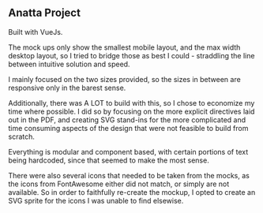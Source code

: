 ## Anatta Project


Built with VueJs.

The mock ups only show the smallest mobile layout, and the max width desktop layout,
so I tried to bridge those as best I could - straddling the line between intuitive solution and speed.

I mainly focused on the two sizes provided, so the sizes in between are responsive only in the barest sense. 

Additionally, there was A LOT to build with this, so I chose to economize my time where possible. I did so by focusing on the 
more explicit directives laid out in the PDF, and creating SVG stand-ins for the more complicated and time consuming aspects of 
the design that were not feasible to build from scratch. 

Everything is modular and component based, with certain portions of text being hardcoded, since that seemed to make the most 
sense. 

There were also several icons that needed to be taken from the mocks, as the icons from FontAwesome either did not match, or 
simply are not available. So in order to faithfully re-create the mockup, I opted to create an SVG sprite for the icons I was 
unable to find elsewise. 

